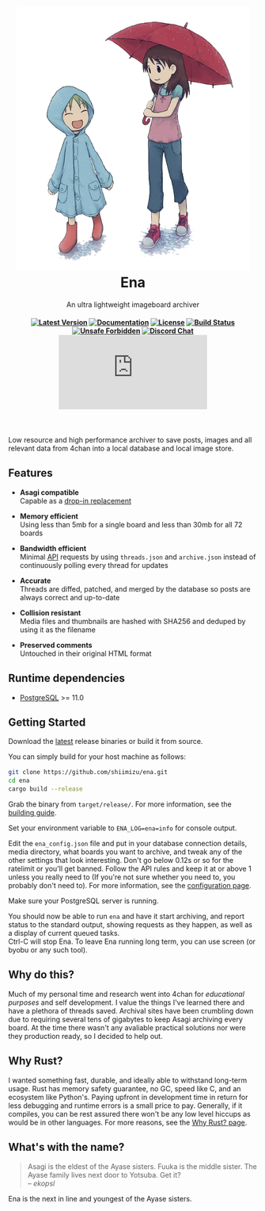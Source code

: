 <h1 align="center"><img src="./img/yotsuba-and-ena.png" alt="Yotsuba&Ena!" width="470" /><br>
Ena</h1><p align="center">An ultra lightweight imageboard archiver</p><h4 align="center">
<div align="center">

[![Latest Version][latest-badge]][latest-link]
[![Documentation][doc-badge]][doc-url]
[![License][license-badge]][license-url]
[![Build Status][build-badge]][build-url]
[![Unsafe Forbidden][safety-badge]][safety-url]
[![Discord Chat][discord-chat-badge]][discord-chat-link]
[![Matrix Chat][matrix-chat-badge]][matrix-chat-link]

[repo-url]: https://github.com/shiimizu/ena
[latest-badge]: https://img.shields.io/github/v/release/shiimizu/ena?color=ca7f85&style=flat-square
[latest-link]: https://github.com/shiimizu/ena/releases/latest
[license-badge]: https://img.shields.io/github/license/shiimizu/ena?color=blue&style=flat-square
[license-url]: LICENSE
[doc-badge]: https://img.shields.io/badge/docs-latest-orange.svg?style=flat-square
[doc-url]: https://shiimizu.github.io/ena.docs
[build-badge]: https://img.shields.io/github/workflow/status/shiimizu/ena/Rust?logo=github&style=flat-square
[build-url]: https://github.com/shiimizu/ena/actions?query=workflow%3ARust
[safety-badge]: https://img.shields.io/badge/unsafe-forbidden-green.svg?style=flat-square
[safety-url]: https://github.com/rust-secure-code/safety-dance/
[discord-chat-link]: https://discord.gg/phPHTEs
[discord-chat-badge]: https://img.shields.io/discord/134020776251752448?logo=discord&style=flat-square
[matrix-chat-link]: https://matrix.to/#/#bibanon-chat:matrix.org
[matrix-chat-badge]: https://img.shields.io/matrix/bibanon-chat:matrix.org?logo=matrix&style=flat-square
[scc-code-badge]: https://sloc.xyz/github/shiimizu/ena?category=code
[scc-cocomo-badge]: https://sloc.xyz/github/shiimizu/ena?category=cocomo

</div>

</h4>

<br>

Low resource and high performance archiver to save posts, images and all relevant data from 4chan into a local database and local image store.  

## Features

* **Asagi compatible**<br>
 Capable as a [drop-in replacement](https://github.com/shiimizu/ena/wiki/Asagi)

* **Memory efficient**<br>
 Using less than 5mb for a single board and less than 30mb for all 72 boards
 
* **Bandwidth efficient**<br>
 Minimal [API](https://github.com/4chan/4chan-API) requests by using `threads.json` and `archive.json` instead of continuously polling every thread for updates
 
* **Accurate**<br>
 Threads are diffed, patched, and merged by the database so posts are always correct and up-to-date
    
* **Collision resistant**<br>
 Media files and thumbnails are hashed with SHA256 and deduped by using it as the filename
    
* **Preserved comments**<br>
 Untouched in their original HTML format

<!--
# Edge cases covered
* banned posts
* thread/post/file deletions
* massive threads consisting of thousands of posts
  -->

## Runtime dependencies
* [PostgreSQL](https://www.postgresql.org/download/) >= 11.0

## Getting Started
Download the [latest][latest-link] release binaries or build it from source.  

You can simply build for your host machine as follows:
```bash
git clone https://github.com/shiimizu/ena.git
cd ena
cargo build --release
```
Grab the binary from `target/release/`. For more information, see the [building guide](https://github.com/shiimizu/ena/wiki/Building).  

Set your environment variable to `ENA_LOG=ena=info` for console output. 

Edit the `ena_config.json` file and put in your database connection details, media directory, what boards you want to archive, and tweak any of the other settings that look interesting. Don't go below 0.12s or so for the ratelimit or you'll get banned. Follow the API rules and keep it at or above 1 unless you really need to (If you're not sure whether you need to, you probably don't need to). For more information, see the [configuration page](https://github.com/shiimizu/ena/wiki/Configuration).

Make sure your PostgreSQL server is running.  

You should now be able to run `ena` and have it start archiving, and report status to the standard output, showing requests as they happen, as well as a display of current queued tasks.  
Ctrl-C will stop Ena. To leave Ena running long term, you can use screen (or byobu or any such tool).

## Why do this?
Much of my personal time and research went into 4chan for *educational purposes* and self development. I value the things I've learned there and have a plethora of threads saved. Archival sites have been crumbling down due to requiring several tens of gigabytes to keep Asagi archiving every board. At the time there wasn't any avaliable practical solutions nor were they production ready, so I decided to help out.

## Why Rust?
I wanted something fast, durable, and ideally able to withstand long-term usage. Rust has memory safety guarantee, no GC, speed like C, and an ecosystem like Python's. Paying upfront in development time in return for less debugging and runtime errors is a small price to pay. Generally, if it compiles, you can be rest assured there won't be any low level hiccups as would be in other languages. For more reasons, see the [Why Rust? page](https://github.com/shiimizu/ena/wiki/Why-Rust%3F).

## What's with the name?
> Asagi is the eldest of the Ayase sisters. Fuuka is the middle sister. The Ayase family lives next door to Yotsuba. Get it?  
> – *ekopsl*  

Ena is the next in line and youngest of the Ayase sisters.

